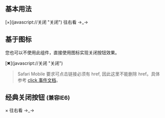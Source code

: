 <link rel="stylesheet" type="text/css" href="../../typography/partial/icon.css">

## 基本用法

<aside class="doc-demo">[×](javascript://关闭 "关闭") 往右看 →_→</aside>

## 基于图标

您也可以不使用此组件，直接使用图标实现关闭按钮效果。

<aside class="doc-demo">[✖](javascript://关闭 "关闭")</aside>

> Safari Mobile 要求可点击链接必须有 href, 因此这里不能删除 href。具体参考 [click 事件文档](https://developer.mozilla.org/en-US/docs/Web/Events/click#Safari_Mobile)。

## 经典关闭按钮 <small>(兼容IE6)</small>

<aside class="doc-demo"><a class="x-closebutton-text">×</a> 往右看 →_→</aside>
